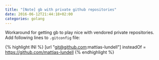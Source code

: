 ```yaml
---
title: "[Note] gb with private github repositories"
date: 2016-06-12T21:44:18+02:00
categories: golang
---
```


Workaround for getting gb to play nice with vendored private repositories. Add following lines to `.gitconfig` file:

{% highlight INI %}
[url "git@github.com:mattias-lundell"]
  insteadOf = https://github.com/mattias-lundell
{% endhighlight %}
